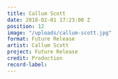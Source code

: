 ```yaml
---
title: Callum Scott
date: 2018-02-01 17:23:00 Z
position: 12
image: "/uploads/callum-scott.jpg"
format: Future Release
artist: Callum Scott
project: Future Release
credit: Production
record-label: 
---
```


